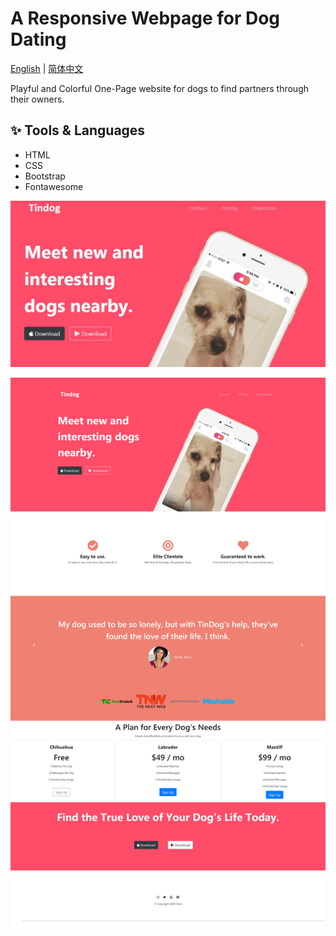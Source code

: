 
<h1 align="left">
  A Responsive Webpage for Dog Dating 
</h1>


 [English](README.md) | [简体中文](README_CN.md)


Playful and Colorful One-Page website for dogs to find partners through their owners.   


## ✨ Tools & Languages

- HTML
- CSS
- Bootstrap
- Fontawesome

![Screenshot1](./images/p1.JPG)


![Screenshot2](./images/fullsize.png)

